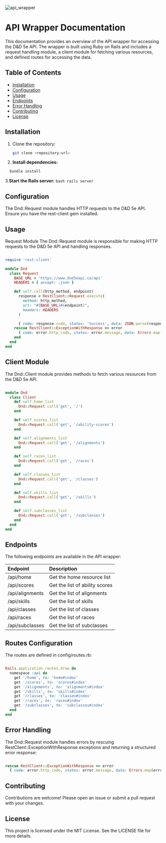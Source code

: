![api_wrapper](https://teeturtle.com/cdn/shop/files/TT-D20-Dragon_800x800_SEPS.jpg?v=1703412826)
# API Wrapper Documentation

This documentation provides an overview of the API wrapper for accessing the D&D 5e API. The wrapper is built using Ruby on Rails and includes a request handling module, a client module for fetching various resources, and defined routes for accessing the data.

## Table of Contents

- [Installation](#installation)
- [Configuration](#configuration)
- [Usage](#usage)
- [Endpoints](#endpoints)
- [Error Handling](#error-handling)
- [Contributing](#contributing)
- [License](#license)

## Installation

1. Clone the repository:
   ```bash
   git clone <repository-url>
   ```
2. **Install dependencies:**
  ```bash
    bundle install
  ```
3.**Start the Rails server:**
    ```bash
    rails server
    ```

## Configuration
The Dnd::Request module handles HTTP requests to the D&D 5e API. Ensure you have the rest-client gem installed.

## Usage

Request Module
The Dnd::Request module is responsible for making HTTP requests to the D&D 5e API and handling responses.
```ruby

require 'rest-client'

module Dnd 
  class Request
    BASE_URL = 'https://www.dnd5eapi.co/api'
    HEADERS = { accept: :json }

    def self.call(http_method, endpoint)
      response = RestClient::Request.execute(
        method: http_method,
        url: "#{BASE_URL}#{endpoint}",
        headers: HEADERS
      )

      { code: response.code, status: 'Success', data: JSON.parse(response.body) }
    rescue RestClient::ExceptionWithResponse => error
      { code: error.http_code, status: error.message, data: Errors.map(error.http_code) }
    end
  end
end
```
## Client Module
The Dnd::Client module provides methods to fetch various resources from the D&D 5e API.
```ruby

module Dnd 
  class Client
    def self.home_list
      Dnd::Request.call('get', '/')
    end

    def self.scores_list
      Dnd::Request.call('get', '/ability-scores')
    end

    def self.alignments_list
      Dnd::Request.call('get', '/alignments')
    end

    def self.races_list
      Dnd::Request.call('get', '/races')
    end

    def self.classes_list
      Dnd::Request.call('get', '/classes')
    end

    def self.skills_list
      Dnd::Request.call('get', '/skills')
    end

    def self.subclasses_list
      Dnd::Request.call('get', '/subclasses')
    end
  end
end
```

## Endpoints
The following endpoints are available in the API wrapper:

Endpoint | Description |
|:---|:---|
| /api/home | Get the home resource list |
| /api/scores |	Get the list of ability scores| 
| /api/alignments |  Get the list of alignments |
| /api/skills |	Get the list of skills |
| /api/classes |	 Get the list of classes |
| /api/races |	 Get the list of races |
| /api/subclasses |	 Get the list of subclasses |

## Routes Configuration
The routes are defined in config/routes.rb:
```ruby

Rails.application.routes.draw do
  namespace :api do 
    get '/home', to: 'home#index'
    get '/scores', to: 'scores#index'
    get '/alignments', to: 'alignments#index'
    get '/skills', to: 'skills#index'
    get '/classes', to: 'classes#index'
    get '/races', to: 'races#index'
    get '/subclasses', to: 'subclasses#index'
  end
end
```

## Error Handling
The Dnd::Request module handles errors by rescuing RestClient::ExceptionWithResponse exceptions and returning a structured error response:
```ruby 

rescue RestClient::ExceptionWithResponse => error
  { code: error.http_code, status: error.message, data: Errors.map(error.http_code) }
```

## Contributing
Contributions are welcome! Please open an issue or submit a pull request with your changes.

## License
This project is licensed under the MIT License. See the LICENSE file for more details.